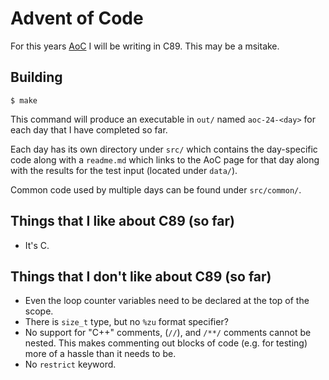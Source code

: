# Advent of Code

For this years [AoC][] I will be writing in C89. This may be a msitake.

## Building

```
$ make
```

This command will produce an executable in `out/` named `aoc-24-<day>` for each
day that I have completed so far.

Each day has its own directory under `src/` which contains the day-specific code
along with a `readme.md` which links to the AoC page for that day along with
the results for the test input (located under `data/`).

Common code used by multiple days can be found under `src/common/`.

## Things that I like about C89 (so far)

- It's C.

## Things that I don't like about C89 (so far)

- Even the loop counter variables need to be declared at the top of the scope.
- There is `size_t` type, but no `%zu` format specifier?
- No support for "C++" comments, (`//`), and `/**/` comments cannot be nested.
    This makes commenting out blocks of code (e.g. for testing) more of a
    hassle than it needs to be.
- No `restrict` keyword.

[AoC]: <https://adventofcode.com/2024>

